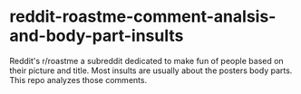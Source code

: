 # reddit-roastme-comment-analsis-and-body-part-insults
Reddit's r/roastme a subreddit dedicated to make fun of people based on their picture and title. Most insults are usually about the posters body parts. This repo analyzes those comments.
